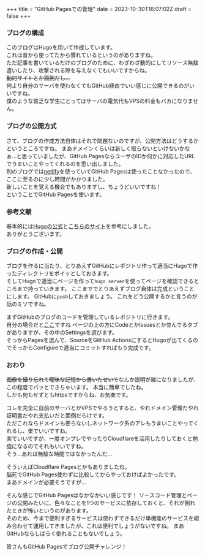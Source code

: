 +++
title = "GitHub Pagesでの管理"
date = 2023-10-30T16:07:02Z
draft = false
+++

### ブログの構成
このブログはHugoを用いて作成しています。  
これは昔から使ってたから慣れているというのがありますね。  
ただ記事を書いているだけのブログのために、わざわざ動的にしてリソース無駄遣いしたり、攻撃される隙を与えなくてもいいですからね。  
~~動的サイトとか面倒だし…~~  
何より自分のサーバを使わなくてもGitHub経由でいい感じに公開できるのがいいですね。  
僕のような貧乏な学生にとってはサーバの電気代もVPSの料金もバカになりません。  
### ブログの公開方式
さて、ブログの作成方法自体はそれで問題ないのですが、公開方法はどうするかというところですね。
まあドメインくらいは新しく取らないといけないかなぁ…と思っていましたが、GitHub PagesならユーザのIDか何かに対応したURLでうまいことやってくれるのを思い出しました。  
別のブログでは[netlify](https://www.netlify.com/)を使っていてGitHub Pagesは使ったことなかったので、ここに至るのに少し時間がかかりました。  
新しいことを覚える機会でもありますし、ちょうどいいですね！  
ということでGitHub Pagesを使います。  

### 参考文献
基本的には[Hugoの公式](https://gohugo.io/hosting-and-deployment/hosting-on-github/)と[こちらのサイト](https://developer.mamezou-tech.com/blogs/2022/09/08/github-pages-new-deploy-method/)を参考にしました。  
ありがとうございます。  

### ブログの作成・公開
ブログを作るに当たり、とりあえずGitHubにレポジトリ作って適当にHugoで作ったディレクトリをポイッとしておきます。  
そしてHugoで適当にページを作って`hugo server`を使ってページを確認できるところまで持っていきます。
ここまででとりあえずブログ自体は完成ということにします。
GitHubに`push`しておきましょう。
これをどう公開するかと言うのが話のミソですね。

まずGitHubのブログのコードを管理しているレポジトリに行きます。  
自分の場合だと[ここ](https://github.com/okazaki418/tech_blog)ですね
ページの上の方にCodeとかIssuesとか並んでるタブがありますが、その中のSettingsを選びます。  
そっからPagesを選んで、SourceをGitHub ActionsにするとHugoが出てくるのでそっからConfigureで適当にコミットすればもう完成です。  

### おわり
~~画像を撮り忘れて曖昧な記憶から書いたせいで~~なんか説明が雑になりましたが、この程度でパッとできちゃいます。
本当に簡単でしたね。  
しかも何もせずともhttpsですからね、お気楽です。

コレを完全に自前のサーバとかVPSでやろうとすると、やれドメイン管理だやれ証明書だやれ支払いだと面倒だらけです。  
ただこれならドメインも要らないしネットワーク系のアレもうまいことやってくれるし、楽でいいですね。  
楽でいいですが、一度オンプレでやったりCloudflareを活用したりしておくと勉強になるのでそれもいいですね。  
そう…あれは無駄な時間ではなかったんだ…  

そういえばCloudflare Pagesとかもありましたね。  
脳死でGitHub Pages使わずに比較してからやっておけばよかったです。  
まあドメインが必要そうですが…  

そんな感じでGitHub Pagesはなかなかいい感じです！
ソースコード管理とページの公開みたいに、色々なことを1つのサービスに依存しておくと、それが倒れたときが怖いというのがあります。  
そのため、今まで便利すぎるサービスは使わずできるだけ単機能のサービスを組み合わせて運用してきましたが、これは便利でしょうがないですね。
まあGitHubならしばらく倒れることもないでしょう。  

皆さんもGitHub Pagesでブログ公開チャレンジ！
